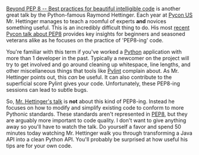 [Beyond PEP 8 -- Best practices for beautiful intelligible
code](http://pyvideo.org/video/3511/beyond-pep-8-best-practices-for-beautiful-inte)
is another great talk by the Python-famous Raymond Hettinger. Each year at
[Pycon US](https://us.pycon.org/2015/) Mr. Hettinger manages to teach a roomful
of experts **and** novices something useful. This is an incredibly difficult
thing to do. His most 
[recent Pycon talk about PEP8](http://pyvideo.org/video/3511/beyond-pep-8-best-practices-for-beautiful-inte)
provides key insights for beginners and seasoned veterans alike as he focuses
on the practice of 'PEP8-ing' code.

You're familiar with this term if you've worked a
[Python](http://python.org) application with more than 1 developer in the past.
Typically a newcomer on the project will try to get involved and go around
cleaning up whitespace, line lengths, and other miscellaneous things that tools
like [Pylint](http://www.pylint.org) complain about. As Mr. Hettinger points out,
this *can* be useful. It can also contribute to the superficial score Pylint
gives your code. Unfortunately, these PEP8-ing sessions can lead to subtle
bugs.

So, [Mr. Hettinger's
talk](http://pyvideo.org/video/3511/beyond-pep-8-best-practices-for-beautiful-inte)
is **not** about this kind of PEP8-ing. Instead he focuses on how to modify
and simplify existing code to conform to more Pythonic standards. These
standards aren't represented in
[PEP8](https://www.python.org/dev/peps/pep-0008/), but they are arguably more
important to code quality. I don't want to give anything away so you'll have
to watch the talk. Do yourself a favor and spend 50 minutes today watching Mr.
Hettinger walk you through transforming a Java API into a clean Python API.
You'll probably be surprised at how useful his tips are for your own code.


